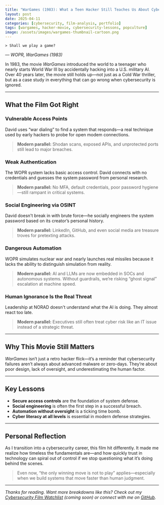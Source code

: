 ```yaml
---
title: "WarGames (1983): What a Teen Hacker Still Teaches Us About Cybersecurity"
layout: post
date: 2025-04-11
categories: [cybersecurity, film-analysis, portfolio]
tags: [wargames, hacker-movie, cybersecurity-lessons, popculture]
image: /assets/images/wargames-thumbnail-cartoon.png
---
```


<div class="typewriter">
  <code>> Shall we play a game?</code>
</div>
<p><em>— WOPR, WarGames (1983)</em></p>

In 1983, the movie *WarGames* introduced the world to a teenager who nearly starts World War III by accidentally hacking into a U.S. military AI. Over 40 years later, the movie still holds up—not just as a Cold War thriller, but as a case study in everything that can go wrong when cybersecurity is ignored.

---

## What the Film Got Right

### Vulnerable Access Points  
David uses “war dialing” to find a system that responds—a real technique used by early hackers to probe for open modem connections.

> **Modern parallel:** Shodan scans, exposed APIs, and unprotected ports still lead to major breaches.

### Weak Authentication  
The WOPR system lacks basic access control. David connects with no credentials and guesses the system password from personal research.

> **Modern parallel:** No MFA, default credentials, poor password hygiene—still rampant in critical systems.

### Social Engineering via OSINT  
David doesn't break in with brute force—he socially engineers the system password based on its creator’s personal history.

> **Modern parallel:** LinkedIn, GitHub, and even social media are treasure troves for pretexting attacks.

### Dangerous Automation  
WOPR simulates nuclear war and nearly launches real missiles because it lacks the ability to distinguish simulation from reality.

> **Modern parallel:** AI and LLMs are now embedded in SOCs and autonomous systems. Without guardrails, we’re risking “ghost signal” escalation at machine speed.

### Human Ignorance Is the Real Threat  
Leadership at NORAD doesn't understand what the AI is doing. They almost react too late.

> **Modern parallel:** Executives still often treat cyber risk like an IT issue instead of a strategic threat.

---

## Why This Movie Still Matters

*WarGames* isn’t just a retro hacker flick—it’s a reminder that cybersecurity failures aren’t always about advanced malware or zero-days. They’re about poor design, lack of oversight, and underestimating the human factor.

---

## Key Lessons

- **Secure access controls** are the foundation of system defense.
- **Social engineering** is often the first step in a successful breach.
- **Automation without oversight** is a ticking time bomb.
- **Cyber literacy at all levels** is essential in modern defense strategies.

---

## Personal Reflection

As I transition into a cybersecurity career, this film hit differently. It made me realize how timeless the fundamentals are—and how quickly trust in technology can spiral out of control if we stop questioning what it’s doing behind the scenes.

> Even now, “the only winning move is not to play” applies—especially when we build systems that move faster than human judgment.

---

*Thanks for reading. Want more breakdowns like this? Check out my [Cybersecurity Film Watchlist](#) (coming soon) or connect with me on [GitHub](https://github.com/cyborgknight404).*
